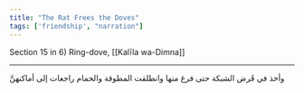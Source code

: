 ```yaml
---
title: "The Rat Frees the Doves"
tags: ['friendship', "narration"]
---
```


 Section 15 in 6) Ring-dove, [[Kalīla wa-Dimna]]

---
وأخذ في قَرض الشبكة حتى فرغ منها وانطلقت المطوقة والحمام راجعات إلى أماكنهنَّ
